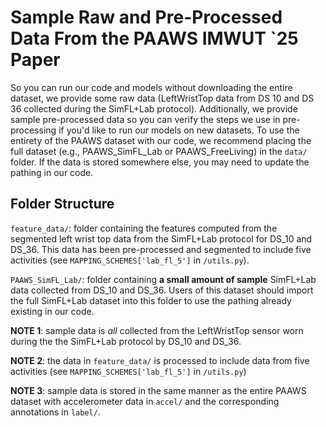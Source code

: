 # Sample Raw and Pre-Processed Data From the PAAWS IMWUT `25 Paper

So you can run our code and models without downloading the entire dataset, we provide some raw data (LeftWristTop data from DS 10 and DS 36 collected during the SimFL+Lab protocol). Additionally, we provide sample pre-processed data so you can verify the steps we use in pre-processing if you'd like to run our models on new datasets. To use the entirety of the PAAWS dataset with our code, we recommend placing the full dataset (e.g., PAAWS_SimFL_Lab or PAAWS_FreeLiving) in the `data/` folder. If the data is stored somewhere else, you may need to update the pathing in our code.

## Folder Structure

`feature_data/`: folder containing the features computed from the segmented left wrist top data from the SimFL+Lab protocol for DS_10 and DS_36. This data has been pre-processed and segmented to include five activities (see `MAPPING_SCHEMES['lab_fl_5']` in `/utils.py`).

`PAAWS_SimFL_Lab/`: folder containing **a small amount of sample** SimFL+Lab data collected from DS_10 and DS_36. Users of this dataset should import the full SimFL+Lab dataset into this folder to use the pathing already existing in our code.

**NOTE 1**: sample data is *all* collected from the LeftWristTop sensor worn during the the SimFL+Lab protocol by DS_10 and DS_36.

**NOTE 2**: the data in `feature_data/` is processed to include data from five activities (see `MAPPING_SCHEMES['lab_fl_5']` in `/utils.py`)

**NOTE 3**: sample data is stored in the same manner as the entire PAAWS dataset with accelerometer data in `accel/` and the corresponding annotations in `label/`.

